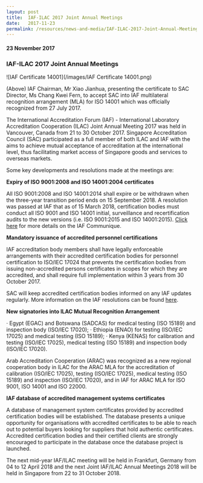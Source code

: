 ```yaml
---
layout: post
title:  IAF-ILAC 2017 Joint Annual Meetings
date:   2017-11-23
permalink: /resources/news-and-media/IAF-ILAC-2017-Joint-Annual-Meetings
---
```

#### 23 November 2017
### **IAF-ILAC 2017 Joint Annual Meetings**

![IAF Certificate 14001](/images/IAF Certificate 14001.png)

(Above) IAF Chairman, Mr Xiao Jianhua, presenting the certificate to SAC Director, Ms Chang Kwei Fern, 
to accept SAC into IAF multilateral recognition arrangement (MLA) for ISO 14001 
which was officially recognized from 27 July 2017.

The International Accreditation Forum (IAF) - International Laboratory Accreditation Cooperation (ILAC) Joint Annual Meeting 2017 was held in Vancouver, Canada from 21 to 30 October 2017. Singapore Accreditation Council (SAC) participated as a full member of both ILAC and IAF with the aims to achieve mutual acceptance of accreditation at the international level, thus facilitating market access of Singapore goods and services to overseas markets.

Some key developments and resolutions made at the meetings are:

**Expiry of ISO 9001:2008 and ISO 14001:2004 certificates**

All ISO 9001:2008 and ISO 14001:2014 shall expire or be withdrawn when the three-year transition period ends on 15 September 2018. A resolution was passed at IAF that as of 15 March 2018, certification bodies must conduct all ISO 9001 and ISO 14001 initial, surveillance and recertification audits to the new versions (i.e. ISO 9001:2015 and ISO 14001:2015). [Click here](https://www.sac-accreditation.gov.sg/news/pressrelease/Documents/IAF_communique__Important_information_for_Certification_Bodies.pdf) for more details on the IAF Communique.
 
**Mandatory issuance of accredited personnel certifications**

IAF accreditation body members shall have legally enforceable arrangements with their accredited certification bodies for personnel certification to ISO/IEC 17024 that prevents the certification bodies from issuing non-accredited persons certificates in scopes for which they are accredited, and shall require full implementation within 3 years from 30 October 2017.
 
SAC will keep accredited certification bodies informed on any IAF updates regularly. More information on the IAF resolutions can be found [here](http://www.iaf.nu/upFiles/VancouverGAResolutions_Final.pdf).

**New signatories into ILAC Mutual Recognition Arrangement**

· Egypt (EGAC) and Botswana (SADCAS) for medical testing (ISO 15189) and inspection body (ISO/IEC 17020);
· Ethiopia (ENAO) for testing (ISO/IEC 17025) and medical testing (ISO 15189);
· Kenya (KENAS) for calibration and testing (ISO/IEC 17025), medical testing (ISO 15189) and inspection body (ISO/IEC 17020).
 
Arab Accreditation Cooperation (ARAC) was recognized as a new regional cooperation body in ILAC for the ARAC MLA for the accreditation of calibration (ISO/IEC 17025), testing (ISO/IEC 17025), medical testing (ISO 15189) and inspection (ISO/IEC 17020), and in IAF for ARAC MLA for ISO 9001, ISO 14001 and ISO 22000.
 
**IAF database of accredited management systems certificates**

A database of management system certificates provided by accredited certification bodies will be established.  The database presents a unique opportunity for organisations with accredited certificates to be able to reach out to potential buyers looking for suppliers that hold authentic certificates. Accredited certification bodies and their certified clients are strongly encouraged to participate in the database once the database project is launched.
 
The next mid-year IAF/ILAC meeting will be held in Frankfurt, Germany from 04 to 12 April 2018 and the next Joint IAF/ILAC Annual Meetings 2018 will be held in Singapore from 22 to 31 October 2018.
